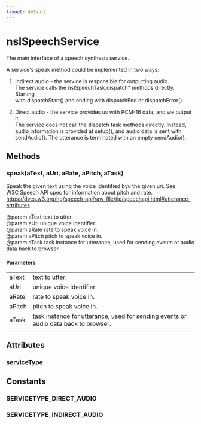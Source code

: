 ```yaml
---
layout: default
---
```


# nsISpeechService #
  
The main interface of a speech synthesis service.  
  
A service's speak method could be implemented in two ways:  
 1. Indirect audio - the service is responsible for outputting audio.  
   The service calls the nsISpeechTask.dispatch* methods directly. Starting  
   with dispatchStart() and ending with dispatchEnd or dispatchError().  
  
 2. Direct audio - the service provides us with PCM-16 data, and we output it.  
   The service does not call the dispatch task methods directly. Instead,  
   audio information is provided at setup(), and audio data is sent with  
   sendAudio(). The utterance is terminated with an empty sendAudio().  
  

## Methods ##

### speak(aText, aUri, aRate, aPitch, aTask) ###
  
Speak the given text using the voice identified byu the given uri. See  
W3C Speech API spec for information about pitch and rate.  
https://dvcs.w3.org/hg/speech-api/raw-file/tip/speechapi.html#utterance-attributes  
  
@param aText  text to utter.  
@param aUri   unique voice identifier.  
@param aRate  rate to speak voice in.  
@param aPitch pitch to speak voice in.  
@param aTask  task instance for utterance, used for sending events or audio  
                data back to browser.  
  

#### Parameters ####

<table>

<tr>
<td>aText</td>
<td>text to utter.  
</td>
</tr>

<tr>
<td>aUri</td>
<td>unique voice identifier.  
</td>
</tr>

<tr>
<td>aRate</td>
<td>rate to speak voice in.  
</td>
</tr>

<tr>
<td>aPitch</td>
<td>pitch to speak voice in.  
</td>
</tr>

<tr>
<td>aTask</td>
<td>task instance for utterance, used for sending events or audio  
                data back to browser.  
</td>
</tr>

</table>

## Attributes ##

### serviceType ###

## Constants ##

### SERVICETYPE_DIRECT_AUDIO ###

### SERVICETYPE_INDIRECT_AUDIO ###
